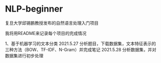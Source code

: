 # NLP-beginner
复旦大学邱锡鹏教授发布的自然语言处理入门项目

我将用README来记录每个项目的完成情况

1、基于机器学习的文本分类
    2021.5.27 分析题目，下载数据集，文本特征表示的三种方法（BOW、TF-IDF、N-Gram）并完成笔记
    2021.5.28 分析数据集，并对数据集进行初步处理
